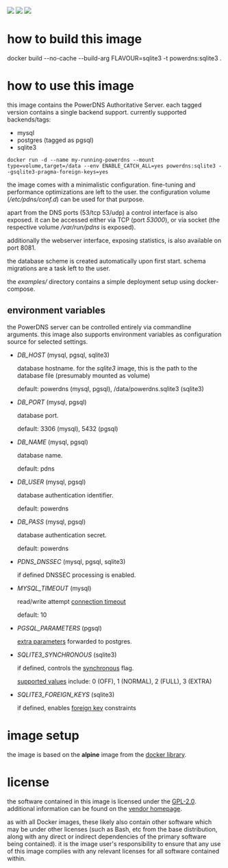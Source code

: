 
[microbadger]: https://microbadger.com/images/uip9av6y/powerdns
[docker library]: https://store.docker.com/images/alpine
[GPL-2.0]: https://github.com/PowerDNS/pdns/blob/master/COPYING
[vendor homepage]: https://powerdns.com/
[connection timeout]: https://docs.powerdns.com/authoritative/backends/generic-mysql.html#gmysql-timeout
[extra parameters]: https://docs.powerdns.com/authoritative/backends/generic-postgresql.html#gpsql-extra-connection-parameters
[synchronous]: https://docs.powerdns.com/authoritative/backends/generic-sqlite3.html#gsqlite3-pragma-synchronous
[foreign key]: https://docs.powerdns.com/authoritative/backends/generic-sqlite3.html#gsqlite3-pragma-foreign-keys
[supported values]: https://sqlite.org/pragma.html#pragma_synchronous

[![](https://images.microbadger.com/badges/image/uip9av6y/powerdns.svg)][microbadger]
[![](https://images.microbadger.com/badges/version/uip9av6y/powerdns.svg)][microbadger]
[![](https://images.microbadger.com/badges/commit/uip9av6y/powerdns.svg)][microbadger]

# how to build this image

docker build --no-cache --build-arg FLAVOUR=sqlite3 -t powerdns:sqlite3 .

# how to use this image

this image contains the PowerDNS Authoritative Server.
each tagged version contains a single backend support.
currently supported backends/tags:

* mysql
* postgres (tagged as pgsql)
* sqlite3

`docker run -d --name my-running-powerdns
  --mount type=volume,target=/data
  --env ENABLE_CATCH_ALL=yes
  powerdns:sqlite3 --gsqlite3-pragma-foreign-keys=yes`

the image comes with a minimalistic configuration.
fine-tuning and performance optimizations are left
to the user. the configuration volume (*/etc/pdns/conf.d*)
can be used for that purpose.

apart from the DNS ports (53/tcp 53/udp) a control interface
is also exposed. it can be accessed either via TCP (port *53000*), or via socket (the respective volume */var/run/pdns* is exposed).

additionally the webserver interface, exposing statistics, is
also available on port 8081.

the database scheme is created automatically upon first
start. schema migrations are a task left to the user.

the *examples/* directory contains a simple deployment setup
using docker-compose.

## environment variables

the PowerDNS server can be controlled entirely via
commandline arguments. this image also supports environment
variables as configuration source for selected settings.

* *DB_HOST* (mysql, pgsql, sqlite3)

  database hostname. for the *sqlite3* image, this is the
  path to the database file (presumably mounted as volume)

  default: powerdns (mysql, pgsql), /data/powerdns.sqlite3 (sqlite3)

* *DB_PORT* (mysql, pgsql)

  database port.

  default: 3306 (mysql), 5432 (pgsql)

* *DB_NAME* (mysql, pgsql)

  database name.

  default: pdns

* *DB_USER* (mysql, pgsql)

  database authentication identifier.

  default: powerdns

* *DB_PASS* (mysql, pgsql)

  database authentication secret.

  default: powerdns

* *PDNS_DNSSEC* (mysql, pgsql, sqlite3)

  if defined DNSSEC processing is enabled.

* *MYSQL_TIMEOUT* (mysql)

  read/write attempt [connection timeout][]

  default: 10

* *PGSQL_PARAMETERS* (pgsql)

  [extra parameters][] forwarded to postgres.

* *SQLITE3_SYNCHRONOUS* (sqlite3)

  if defined, controls the [synchronous][] flag.

  [supported values][] include: 0 (OFF), 1 (NORMAL), 2 (FULL), 3 (EXTRA)

* *SQLITE3_FOREIGN_KEYS* (sqlite3)

  if defined, enables [foreign key] constraints

# image setup

the image is based on the **alpine** image from
the [docker library][].

# license

the software contained in this image is licensed under the
[GPL-2.0][]. additional information can be found on the
[vendor homepage][].

as with all Docker images, these likely also contain other
software which may be under other licenses (such as Bash, etc
from the base distribution, along with any direct or indirect
dependencies of the primary software being contained).
it is the image user's responsibility to ensure that any use of
this image complies with any relevant licenses for all software
contained within.